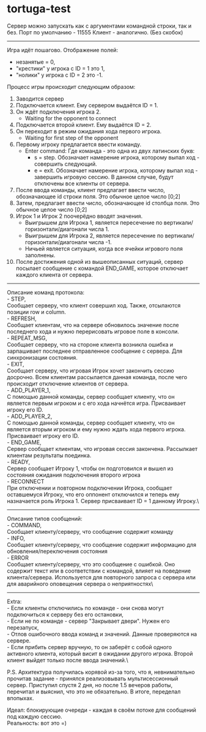# tortuga-test

Сервер можно запускать как с аргументами командной строки, так и без. Порт по умолчанию - 11555 <command> <port>
Клиент - аналогично. <command> <host> <port>
(Без скобок)

---

Игра идёт пошагово. 
Отображение полей:
- незанятые = 0,
- "крестики" у игрока с ID = 1 это 1,
- "нолики" у игрока с ID = 2 это -1. 

Процесс игры происходит следующим образом:
1. Заводится сервер
2. Подключается клиент. Ему сервером выдаётся ID = 1.
3. Он ждёт подключения игрока 2.
    - Waiting for the opponent to connect
4. Подключается второй клиент. Ему выдаётся ID = 2.
5. Он переходит в режим ожидания хода первого игрока.
    - Waiting for first step of the opponent
6. Первому игроку предлагается ввести команду.
    - Enter command:
    Где команда - это одна из двух латинских букв:
        - s = step. Обозначает намерение игрока, которому выпал ход - совершить следующий.
        - e = exit. Обозначает намерение игрока, которому выпал ход - завершить игровую сессию. В данном случае, будут отключены все клиенты от сервера.
7. После ввода команды, клиент предлагает ввести число, обозначающее id строки поля. Это обычное целое число [0;2]
8. Затем, предлагает ввести число, обозначающее id столбца поля. Это обычное целое число [0;2]
9. Игрок 1 и Игрок 2 поочерёдно вводят значения.
    - Выигрышем для Игрока 1, является пересечение по вертикали/горизонтали/диагонали числа 1.
    - Выигрышем для Игрока 2, является пересечение по вертикали/горизонтали/диагонали числа -1.
    - Ничьей является ситуация, когда все ячейки игрового поля заполнены.
10. После достижения одной из вышеописанных ситуаций, сервер посылает сообщение с командой END_GAME, которое отключает каждого клиента от сервера.

---

Описание команд протокола:\
    - STEP,\
Сообщает серверу, что клиент совершил ход. Также, отсылаются позиции row и column.\
    - REFRESH,\
Сообщает клиентам, что на сервере обновилось значение после последнего хода и нужно перерисовать игровое поле в консоли.\
    - REPEAT_MSG,\
Сообщает серверу, что на стороне клиента возникла ошибка и зарпашивает последнее отправленное сообщение с сервера. Для синхронизации состояния.\
    - EXIT,\
Сообщает серверу, что игровая Игрок хочет закончить сессию досрочно. Всем клиентам рассылается данная команда, после чего происходит отключение клиентов от сервера.\
    - ADD_PLAYER_1,\
С помощью данной команды, сервер сообщает клиенту, что он является первым игроком и с его хода начнётся игра. Присваивает игроку его ID.\
    - ADD_PLAYER_2,\
С помощью данной команды, сервер сообщает клиенту, что он является вторым игроком и ему нужно ждать хода первого игрока. Присваивает игроку его ID.\
    - END_GAME,\
Сервер сообщает клиентам, что игровая сессия закончена. Рассылкает клиентам результаты поединка.\
    - READY,\
Сервер сообщает Игроку 1, чтобы он подготовился и вышел из состояния ожидания подключения второго игрока\
    - RECONNECT\
При отключении и повторном подключении Игрока, сообщает оставшемуся Игроку, что его оппонент отключился и теперь ему назначается роль Игрока 1. Сервер присваивает ID = 1 данному Игроку.\

---

Описание типов сообщений:\
    - COMMAND,\
Сообщает клиенту/серверу, что сообщение содержит команду\
    - INFO,\
Сообщает клиенту/серверу, что сообщение содержит информацию для обновления/переключения состояния\
    - ERROR\
Сообщает клиенту/серверу, что это сообщение с ошибкой. Оно содержит текст или в соответствии с командой, влияет на поведение клиента/сервера. Используется для повторного запроса с сервера или для аварийного оповещения сервера о неприятностях\

---

Extra:\
    - Если клиенты отключились по команде - они снова могут подключиться к серверу без его остановки,\
    - Если не по команде - сервер "Закрывает двери". Нужен его перезапуск,\
    - Отлов ошибочного ввода команд и значений. Данные проверяются на сервере.\
    - Если прибить сервер вручную, то он заберёт с собой одного активного клиента, который висит в ожидании другого игрока. Второй клиент выйдет только после ввода значений.\


P.S. Архитектура получилась корявой из-за того, что я, невнимательно прочитав задание - принялся реализовывать мультисессионный сервер. Приступил спустя 2 дня, но после 1.5 вечеров работы, перечитал и выяснил, что это не обязательно. В итоге, переделал впопыхах.

Идеал: блокирующие очереди - каждая в своём потоке для сообщений под каждую сессию.\
Реальность: вот это =)  